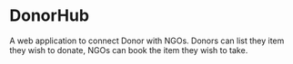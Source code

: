 # DonorHub

A web application to connect Donor with NGOs.  Donors can list they item they wish to donate,  NGOs can book the item they wish  to take.
